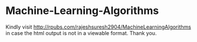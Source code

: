 # Machine-Learning-Algorithms

Kindly visit http://rpubs.com/rajeshsuresh2904/MachineLearningAlgorithms in case the html output is not in a viewable format. Thank you.
